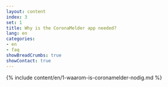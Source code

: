 ```yaml
---
layout: content
index: 3
set: 1
title: Why is the CoronaMelder app needed?
lang: en
categories:
- en
- faq
showBreadCrumbs: true
showContact: true
---
```

{% include content/en/1-waarom-is-coronamelder-nodig.md %}
